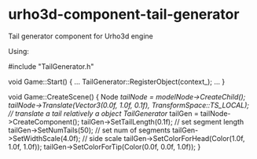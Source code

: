 # urho3d-component-tail-generator
Tail generator component for Urho3d engine

Using:

#include "TailGenerator.h"

void Game::Start()
{
    ...
    TailGenerator::RegisterObject(context_);
    ...
}

void Game::CreateScene()
{
    Node *tailNode = modelNode->CreateChild();
    tailNode->Translate(Vector3(0.0f, 1.0f, 0.1f), TransformSpace::TS_LOCAL); // translate a tail relatively a object
    TailGenerator* tailGen = tailNode->CreateComponent<TailGenerator>();
    tailGen->SetTailLength(0.1f); // set segment length
    tailGen->SetNumTails(50);     // set num of segments
    tailGen->SetWidthScale(4.0f); // side scale
    tailGen->SetColorForHead(Color(1.0f, 1.0f, 1.0f));
    tailGen->SetColorForTip(Color(0.0f, 0.0f, 1.0f));
}

